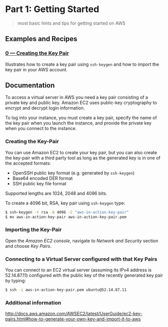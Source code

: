 # Part 1: Getting Started
> most basic hints and tips for getting started on AWS

## Examples and Recipes

### [0 &mdash; Creating the Key Pair](00-creating-key-pair/)
Illustrates how to create a key pair using `ssh-keygen` and how to import the key pair in your AWS account.

## Documentation

To access a virtual server in AWS you need a key pair consisting of a private key and public key. Amazon EC2 uses public-key cryptography to encrypt and decrypt login information.

To log into your instance, you must create a key pair, specify the name of the key pair when you launch the instance, and provide the private key when you connect to the instance.

### Creating the Key-Pair
You can use Amazon EC2 to create your key pair, but you can also create the key-pair with a third party tool as long as the generated key is in one of the accepted formats:
+ OpenSSH public key format (e.g. generated by `ssh-keygen`)
+ Base64 encoded DER format
+ SSH public key file format

Supported lengths are 1024, 2048 and 4096 bits.

To create a 4096 bit, RSA, key pair using `ssh-keygen` type:
```bash
$ ssh-keygen -t rsa -b 4096 -C "aws-in-action-key-pair"
$ mv aws-in-action-key-pair aws-in-action-key-pair.pem
```

### Importing the Key-Pair
Open the *Amazon EC2 console*, navigate to *Network and Security* section and choose *Key Pairs*.

### Connecting to a Virtual Server configured with that Key Pairs
You can connect to an EC2 virtual server (assuming its IPv4 address is 52.14.87.11) configured with the public key of the recently generated key pair by typing:
```bash
$ ssh -i aws-in-action-key-pair.pem ubuntu@52.14.87.11
```

### Additional information
http://docs.aws.amazon.com/AWSEC2/latest/UserGuide/ec2-key-pairs.html#how-to-generate-your-own-key-and-import-it-to-aws